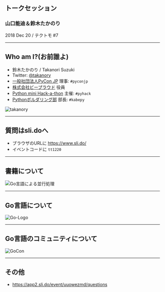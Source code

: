 ## トークセッション

### 山口能迪＆鈴木たかのり

2018 Dec 20 / テクトモ #7

---

## Who am I?(お前誰よ)

* 鈴木たかのり / Takanori Suzuki
* Twitter: [@takanory](https://twitter.com/takanory)
* [一般社団法人PyCon JP](https://www.pycon.jp) 理事: `#pyconjp`
* [株式会社ビープラウド](https://www.beproud.jp) 役員
* [Python mini Hack-a-thon](https://pyhack.connpass.com/) 主催: `#pyhack`
* [Pythonボルダリング部](https://kabepy.connpass.com/) 部長: `#kabepy`

![takanory](assets/images/kurokuri.jpg)

---

## 質問はsli.doへ

* ブラウザのURLに https://www.sli.do/
* イベントコードに `tt1220`

---

## 書籍について

![Go言語による並行処理](20181220techtomo/images/go-cover.png)

---

## Go言語について

![Go-Logo](20181220techtomo/images/go-logo.png)

---

## Go言語のコミュニティについて

![GoCon](20181220techtomo/images/gocon.png)

---

## その他

* https://app2.sli.do/event/uuowezmd/questions